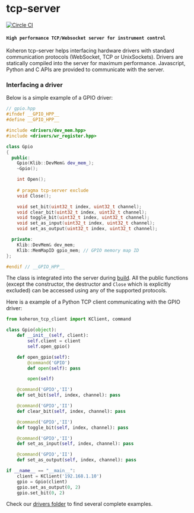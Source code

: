 # tcp-server

[![Circle CI](https://circleci.com/gh/Koheron/tcp-server.svg?style=shield)](https://circleci.com/gh/Koheron/tcp-server)

#### `High performance TCP/Websocket server for instrument control`

Koheron tcp-server helps interfacing hardware drivers with standard communication protocols (WebSocket, TCP or UnixSockets).
Drivers are statically compiled into the server for maximum performance. 
Javascript, Python and C APIs are provided to communicate with the server.

### Interfacing a driver

Below is a simple example of a GPIO driver:

``` cpp
// gpio.hpp
#ifndef __GPIO_HPP__
#define __GPIO_HPP__

#include <drivers/dev_mem.hpp>
#include <drivers/wr_register.hpp>

class Gpio
{
  public:
    Gpio(Klib::DevMem& dev_mem_);
    ~Gpio();

    int Open();
    
    # pragma tcp-server exclude
    void Close();

    void set_bit(uint32_t index, uint32_t channel);
    void clear_bit(uint32_t index, uint32_t channel);
    void toggle_bit(uint32_t index, uint32_t channel);
    void set_as_input(uint32_t index, uint32_t channel);
    void set_as_output(uint32_t index, uint32_t channel);

  private:
    Klib::DevMem& dev_mem;
    Klib::MemMapID gpio_mem; // GPIO memory map ID
};

#endif // __GPIO_HPP__
```

The class is integrated into the server during [build](doc/build.md).
All the public functions (except the constructor, the destructor and `Close` which is explicitly excluded) can be accessed using any of the supported protocols.

Here is a example of a Python TCP client communicating with the GPIO driver:
``` py
from koheron_tcp_client import KClient, command

class Gpio(object):
    def __init__(self, client):
        self.client = client
        self.open_gpio()

    def open_gpio(self):
        @command('GPIO')
        def open(self): pass

        open(self)

    @command('GPIO','II')
    def set_bit(self, index, channel): pass

    @command('GPIO','II')
    def clear_bit(self, index, channel): pass

    @command('GPIO','II')
    def toggle_bit(self, index, channel): pass

    @command('GPIO','II')
    def set_as_input(self, index, channel): pass

    @command('GPIO','II')
    def set_as_output(self, index, channel): pass

if __name__ == "__main__":
	client = KClient('192.168.1.10')
	gpio = Gpio(client)
	gpio.set_as_output(0, 2)
	gpio.set_bit(0, 2)
```

Check our [drivers folder](https://github.com/Koheron/zynq-sdk/tree/master/drivers) to find several complete examples.
